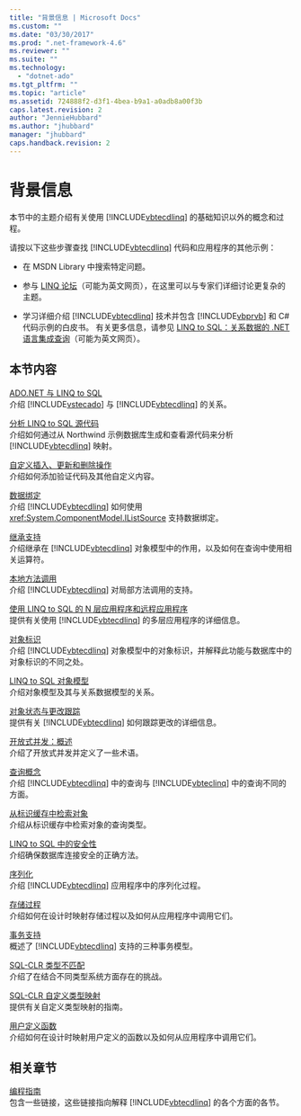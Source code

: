 ```yaml
---
title: "背景信息 | Microsoft Docs"
ms.custom: ""
ms.date: "03/30/2017"
ms.prod: ".net-framework-4.6"
ms.reviewer: ""
ms.suite: ""
ms.technology: 
  - "dotnet-ado"
ms.tgt_pltfrm: ""
ms.topic: "article"
ms.assetid: 724888f2-d3f1-4bea-b9a1-a0adb8a00f3b
caps.latest.revision: 2
author: "JennieHubbard"
ms.author: "jhubbard"
manager: "jhubbard"
caps.handback.revision: 2
---
```

# 背景信息
本节中的主题介绍有关使用 [!INCLUDE[vbtecdlinq](../../../../../../includes/vbtecdlinq-md.md)] 的基础知识以外的概念和过程。  
  
 请按以下这些步骤查找 [!INCLUDE[vbtecdlinq](../../../../../../includes/vbtecdlinq-md.md)] 代码和应用程序的其他示例：  
  
-   在 MSDN Library 中搜索特定问题。  
  
-   参与 [LINQ 论坛](http://go.microsoft.com/fwlink/?LinkId=76488)（可能为英文网页），在这里可以与专家们详细讨论更复杂的主题。  
  
-   学习详细介绍 [!INCLUDE[vbtecdlinq](../../../../../../includes/vbtecdlinq-md.md)] 技术并包含 [!INCLUDE[vbprvb](../../../../../../includes/vbprvb-md.md)] 和 C\# 代码示例的白皮书。  有关更多信息，请参见 [LINQ to SQL：关系数据的 .NET 语言集成查询](http://go.microsoft.com/fwlink/?LinkId=93205)（可能为英文网页）。  
  
## 本节内容  
 [ADO.NET 与 LINQ to SQL](../../../../../../docs/framework/data/adonet/sql/linq/ado-net-and-linq-to-sql.md)  
 介绍 [!INCLUDE[vstecado](../../../../../../includes/vstecado-md.md)] 与 [!INCLUDE[vbtecdlinq](../../../../../../includes/vbtecdlinq-md.md)] 的关系。  
  
 [分析 LINQ to SQL 源代码](../../../../../../docs/framework/data/adonet/sql/linq/analyzing-linq-to-sql-source-code.md)  
 介绍如何通过从 Northwind 示例数据库生成和查看源代码来分析 [!INCLUDE[vbtecdlinq](../../../../../../includes/vbtecdlinq-md.md)] 映射。  
  
 [自定义插入、更新和删除操作](../../../../../../docs/framework/data/adonet/sql/linq/customizing-insert-update-and-delete-operations.md)  
 介绍如何添加验证代码及其他自定义内容。  
  
 [数据绑定](../../../../../../docs/framework/data/adonet/sql/linq/data-binding.md)  
 介绍 [!INCLUDE[vbtecdlinq](../../../../../../includes/vbtecdlinq-md.md)] 如何使用 <xref:System.ComponentModel.IListSource> 支持数据绑定。  
  
 [继承支持](../../../../../../docs/framework/data/adonet/sql/linq/inheritance-support.md)  
 介绍继承在 [!INCLUDE[vbtecdlinq](../../../../../../includes/vbtecdlinq-md.md)] 对象模型中的作用，以及如何在查询中使用相关运算符。  
  
 [本地方法调用](../../../../../../docs/framework/data/adonet/sql/linq/local-method-calls.md)  
 介绍 [!INCLUDE[vbtecdlinq](../../../../../../includes/vbtecdlinq-md.md)] 对局部方法调用的支持。  
  
 [使用 LINQ to SQL 的 N 层应用程序和远程应用程序](../../../../../../docs/framework/data/adonet/sql/linq/n-tier-and-remote-applications-with-linq-to-sql.md)  
 提供有关使用 [!INCLUDE[vbtecdlinq](../../../../../../includes/vbtecdlinq-md.md)] 的多层应用程序的详细信息。  
  
 [对象标识](../../../../../../docs/framework/data/adonet/sql/linq/object-identity.md)  
 介绍 [!INCLUDE[vbtecdlinq](../../../../../../includes/vbtecdlinq-md.md)] 对象模型中的对象标识，并解释此功能与数据库中的对象标识的不同之处。  
  
 [LINQ to SQL 对象模型](../../../../../../docs/framework/data/adonet/sql/linq/the-linq-to-sql-object-model.md)  
 介绍对象模型及其与关系数据模型的关系。  
  
 [对象状态与更改跟踪](../../../../../../docs/framework/data/adonet/sql/linq/object-states-and-change-tracking.md)  
 提供有关 [!INCLUDE[vbtecdlinq](../../../../../../includes/vbtecdlinq-md.md)] 如何跟踪更改的详细信息。  
  
 [开放式并发：概述](../../../../../../docs/framework/data/adonet/sql/linq/optimistic-concurrency-overview.md)  
 介绍了开放式并发并定义了一些术语。  
  
 [查询概念](../../../../../../docs/framework/data/adonet/sql/linq/query-concepts.md)  
 介绍 [!INCLUDE[vbtecdlinq](../../../../../../includes/vbtecdlinq-md.md)] 中的查询与 [!INCLUDE[vbteclinq](../../../../../../includes/vbteclinq-md.md)] 中的查询不同的方面。  
  
 [从标识缓存中检索对象](../../../../../../docs/framework/data/adonet/sql/linq/retrieving-objects-from-the-identity-cache.md)  
 介绍从标识缓存中检索对象的查询类型。  
  
 [LINQ to SQL 中的安全性](../../../../../../docs/framework/data/adonet/sql/linq/security-in-linq-to-sql.md)  
 介绍确保数据库连接安全的正确方法。  
  
 [序列化](../../../../../../docs/framework/data/adonet/sql/linq/serialization.md)  
 介绍 [!INCLUDE[vbtecdlinq](../../../../../../includes/vbtecdlinq-md.md)] 应用程序中的序列化过程。  
  
 [存储过程](../../../../../../docs/framework/data/adonet/sql/linq/stored-procedures.md)  
 介绍如何在设计时映射存储过程以及如何从应用程序中调用它们。  
  
 [事务支持](../../../../../../docs/framework/data/adonet/sql/linq/transaction-support.md)  
 概述了 [!INCLUDE[vbtecdlinq](../../../../../../includes/vbtecdlinq-md.md)] 支持的三种事务模型。  
  
 [SQL\-CLR 类型不匹配](../../../../../../docs/framework/data/adonet/sql/linq/sql-clr-type-mismatches.md)  
 介绍了在结合不同类型系统方面存在的挑战。  
  
 [SQL\-CLR 自定义类型映射](../../../../../../docs/framework/data/adonet/sql/linq/sql-clr-custom-type-mappings.md)  
 提供有关自定义类型映射的指南。  
  
 [用户定义函数](../../../../../../docs/framework/data/adonet/sql/linq/user-defined-functions.md)  
 介绍如何在设计时映射用户定义的函数以及如何从应用程序中调用它们。  
  
## 相关章节  
 [编程指南](../../../../../../docs/framework/data/adonet/sql/linq/programming-guide.md)  
 包含一些链接，这些链接指向解释 [!INCLUDE[vbtecdlinq](../../../../../../includes/vbtecdlinq-md.md)] 的各个方面的各节。